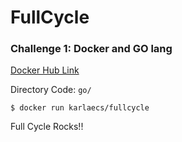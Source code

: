 # FullCycle

### Challenge 1: Docker and GO lang

[Docker Hub Link](https://hub.docker.com/r/karlaecs/fullcycle)

Directory Code: `go/`

```shell
$ docker run karlaecs/fullcycle
```

Full Cycle Rocks!!
